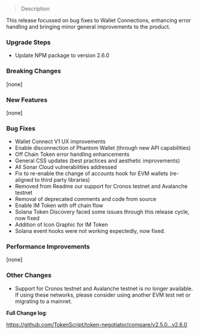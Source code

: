 > Description

This release focussed on bug fixes to Wallet Connections, enhancing error handling and bringing minor general improvements to the product.

### Upgrade Steps

* Update NPM package to version 2.6.0

### Breaking Changes

[none]

### New Features

[none]

### Bug Fixes

* Wallet Connect V1 UX improvements
* Enable disconnection of Phantom Wallet (through new API capabilities)
* Off Chain Token error handling enhancements
* General CSS updates (best practices and aesthetic improvements)
* All Sonar Cloud vulnerabilities addressed
* Fix to re-enable the change of accounts hook for EVM wallets (re-aligned to third party libraries)
* Removed from Readme our support for Cronos testnet and Avalanche testnet
* Removal of deprecated comments and code from source 
* Enable IM Token with off chain flow
* Solana Token Discovery faced some issues through this release cycle, now fixed
* Addition of Icon Graphic for IM Token
* Solana event hooks were not working expectedly, now fixed.

### Performance Improvements

[none]
 
### Other Changes

* Support for Cronos testnet and Avalanche testnet is no longer available. If using these networks, please consider using another EVM test net or migrating to a mainnet.

**Full Change log**:

https://github.com/TokenScript/token-negotiator/compare/v2.5.0...v2.6.0

